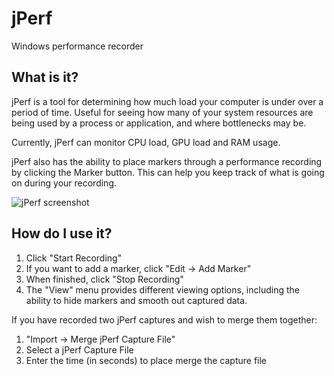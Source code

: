 # jPerf
Windows performance recorder

## What is it?
jPerf is a tool for determining how much load your computer is under over a period of time. Useful for seeing how many of your system resources are being used by a process or application, and where bottlenecks may be. 

Currently, jPerf can monitor CPU load, GPU load and RAM usage.

jPerf also has the ability to place markers through a performance recording by clicking the Marker button. This can help you keep track of what is going on during your recording.

![jPerf screenshot](https://i.imgur.com/k5zvNOE.png)

## How do I use it?
 1. Click "Start Recording"
 2. If you want to add a marker, click "Edit -> Add Marker"
 3. When finished, click "Stop Recording"
 4. The "View" menu provides different viewing options, including the ability to hide markers and smooth out captured data.

If you have recorded two jPerf captures and wish to merge them together:
 1. "Import -> Merge jPerf Capture File"
 2. Select a jPerf Capture File
 3. Enter the time (in seconds) to place merge the capture file
